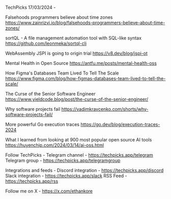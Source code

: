 TechPicks 17/03/2024 -

Falsehoods programmers believe about time zones
https://www.zainrizvi.io/blog/falsehoods-programmers-believe-about-time-zones/

sortQL - A file management automation tool with SQL-like syntax
https://github.com/leonmeka/sortql-cli

WebAssembly JSPI is going to origin trial
https://v8.dev/blog/jspi-ot

Mental Health in Open Source
https://antfu.me/posts/mental-health-oss

How Figma's Databases Team Lived To Tell The Scale
https://www.figma.com/blog/how-figmas-databases-team-lived-to-tell-the-scale/

The Curse of the Senior Software Engineer
https://www.yieldcode.blog/post/the-curse-of-the-senior-engineer/

Why software projects fail
https://vadimkravcenko.com/shorts/why-software-projects-fail/

More powerful Go execution traces
https://go.dev/blog/execution-traces-2024

What I learned from looking at 900 most popular open source AI tools
https://huyenchip.com/2024/03/14/ai-oss.html

Follow TechPicks -
Telegram channel - https://techpicks.app/telegram
Telegram group - https://techpicks.app/telegramgroup

Integrations and feeds -
Discord integration - https://techpicks.app/discord
Slack integration - https://techpicks.app/slack
RSS Feed - https://techpicks.app/rss

Follow me on X - https://x.com/ethankore